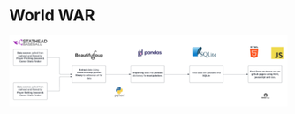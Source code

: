 # World WAR
![ETL-Project (1)](https://github.com/JMNugent1/war-by-country/blob/main/ETL%20Project%203.png)
